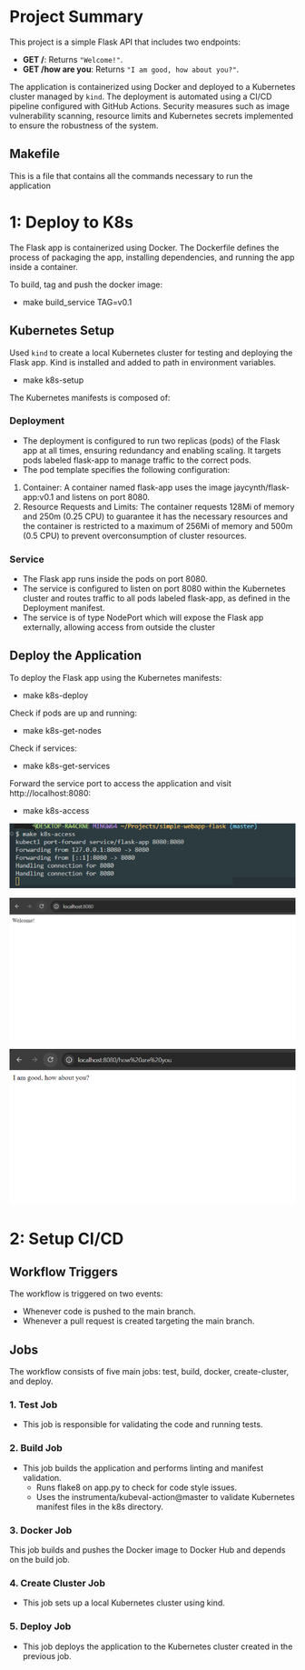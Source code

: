 # Project Summary

This project is a simple Flask API that includes two endpoints:
- **GET /**: Returns `"Welcome!"`.
- **GET /how are you**: Returns `"I am good, how about you?"`.

The application is containerized using Docker and deployed to a Kubernetes cluster managed by `kind`. The deployment is automated using a CI/CD pipeline configured with GitHub Actions. Security measures such as image vulnerability scanning, resource limits and Kubernetes secrets implemented to ensure the robustness of the system.

## Makefile
This is a file that contains all the commands necessary to run the application


# 1: Deploy to K8s
The Flask app is containerized using Docker. The Dockerfile defines the process of packaging the app, installing dependencies, and running the app inside a container.

To build, tag and push the docker image:
  - make build_service TAG=v0.1
  

## Kubernetes Setup 

Used `kind` to create a local Kubernetes cluster for testing and deploying the Flask app. Kind is installed and added to path in environment variables.
  - make k8s-setup

The Kubernetes manifests is composed of:

### **Deployment** 
- The deployment is configured to run two replicas (pods) of the Flask app at all times, ensuring redundancy and enabling scaling. It targets pods labeled flask-app to manage traffic to the correct pods.
- The pod template specifies the following configuration:
 1. Container: A container named flask-app uses the image jaycynth/flask-app:v0.1 and listens on port 8080.
 2. Resource Requests and Limits: The container requests 128Mi of memory and 250m (0.25 CPU) to guarantee it has the necessary resources and the container is restricted to a maximum of 256Mi of memory and 500m (0.5 CPU) to prevent overconsumption of cluster resources.


### **Service**
- The Flask app runs inside the pods on port 8080. 
- The service is configured to listen on port 8080 within the Kubernetes cluster and routes traffic to all pods labeled flask-app, as defined in the Deployment manifest. 
- The service is of type NodePort which will expose the Flask app externally, allowing access from outside the cluster


## Deploy the Application
To deploy the Flask app using the Kubernetes manifests:
- make k8s-deploy

Check if pods are up and running:
- make k8s-get-nodes

Check if services:
- make k8s-get-services

Forward the service port to access the application and visit http://localhost:8080:
- make k8s-access


![screenshot](screenshots/k8s-access-command.png)

![screenshot](screenshots/service-running.png)

![screenshot](screenshots/service-running-2.png)


# 2: Setup CI/CD

## Workflow Triggers
The workflow is triggered on two events:
- Whenever code is pushed to the main branch.
- Whenever a pull request is created targeting the main branch.

## Jobs
The workflow consists of five main jobs: test, build, docker, create-cluster, and deploy.

### 1. Test Job
- This job is responsible for validating the code and running tests.

### 2. Build Job
- This job builds the application and performs linting and manifest validation.
    - Runs flake8 on app.py to check for code style issues.
    - Uses the instrumenta/kubeval-action@master to validate Kubernetes manifest files in the k8s directory.
### 3. Docker Job
 This job builds and pushes the Docker image to Docker Hub and depends on the build job.

### 4. Create Cluster Job
- This job sets up a local Kubernetes cluster using kind.

### 5. Deploy Job
- This job deploys the application to the Kubernetes cluster created in the previous job.






